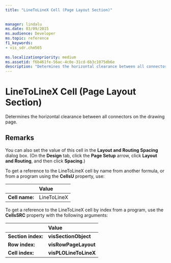 ```yaml
---
title: "LineToLineX Cell (Page Layout Section)"
 
 
manager: lindalu
ms.date: 03/09/2015
ms.audience: Developer
ms.topic: reference
f1_keywords:
- vis_sdr.chm565
 
ms.localizationpriority: medium
ms.assetid: f6b461fe-56ac-4c0e-31cd-6b3c1075db6e
description: "Determines the horizontal clearance between all connectors on the drawing page."
---
```


# LineToLineX Cell (Page Layout Section)

Determines the horizontal clearance between all connectors on the drawing page.
  
## Remarks

You can also set the value of this cell in the **Layout and Routing Spacing** dialog box. (On the **Design** tab, click the **Page Setup** arrow, click **Layout and Routing**, and then click **Spacing**.)
  
To get a reference to the LineToLineX cell by name from another formula, or from a program using the **CellsU** property, use: 
  
||Value |
|:-----|:-----|
|**Cell name:**  <br/> |LineToLineX  <br/> |
   
To get a reference to the LineToLineX cell by index from a program, use the **CellsSRC** property with the following arguments: 
  
||Value |
|:-----|:-----|
|**Section index:**  <br/> |**visSectionObject** <br/> |
|**Row index:**  <br/> |**visRowPageLayout** <br/> |
|**Cell index:**  <br/> |**visPLOLineToLineX** <br/> |
   

